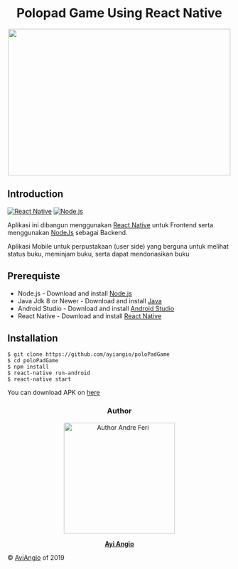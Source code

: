 # <center> Polopad Game Using React Native</center>

<p align='center'>
  <a href='https://facebook.github.io/react-native/'>
  <img height='330' width='500' src='https://upload.wikimedia.org/wikipedia/commons/thumb/a/a7/React-icon.svg/1200px-React-icon.svg.png' />
  </a>
</p>

## Introduction
[![React Native](https://img.shields.io/badge/React%20Native-0.60-blue)](https://facebook.github.io/react-native/)
[![Node.js](https://img.shields.io/badge/Node.js-v.10.16-green.svg?style=rounded-square)](https://nodejs.org/)

Aplikasi ini dibangun menggunakan [React Native](https://facebook.github.io/react-native/) untuk Frontend serta menggunakan [NodeJs](https://nodejs.org/en/download/) sebagai Backend.

Aplikasi Mobile untuk perpustakaan (user side) yang berguna untuk melihat status buku, meminjam buku, serta dapat mendonasikan buku  

## Prerequiste

- Node.js - Download and install [Node.js](https://nodejs.org/en/)
- Java Jdk 8 or Newer - Download and install [Java](https://www.oracle.com/technetwork/java/javase/downloads/jdk8-downloads-2133151.html)
- Android Studio - Download and install [Android Studio](https://developer.android.com/studio/install)
- React Native - Download and install [React Native](https://facebook.github.io/react-native/)


## Installation

```
$ git clone https://github.com/ayiangio/poloPadGame
$ cd poloPadGame
$ npm install
$ react-native run-android
$ react-native start
```
You can download APK on [here](https://drive.google.com/file/d/1KLyEPfRRMynQo2PArbUXc3BLp_8RAOpP/view?usp=sharing
)


<h3 align="center">Author</h3>

<p align="center">
<a href="https://github.com/ayiangio">
  <img alt="Author Andre Feri" title="git author" src="https://avatars3.githubusercontent.com/u/15377357?s=460&v=4" width="250" />
</a>
<p align="center"><b><a href="https://github.com/andreferi3">Ayi Angio</a></b></p>
</p>

&copy; [AyiAngio](https://github.com/ayiangio)  of 2019